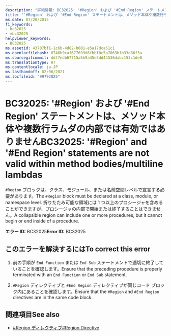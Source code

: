 ```yaml
---
description: "詳細情報: BC32025: '#Region' および '#End Region' ステートメントは、メソッド本体や複数行ラムダの内部では有効ではありません"
title: "'#Region' および '#End Region' ステートメントは、メソッド本体や複数行ラムダの内部では有効ではありません。"
ms.date: 07/20/2015
f1_keywords:
- bc32025
- vbc32025
helpviewer_keywords:
- BC32025
ms.assetid: 43707bf1-1c6b-4d82-b081-e5a17dca51c1
ms.openlocfilehash: 0746b9caf677699d6fbbf0c5a7063b1b33d86f3a
ms.sourcegitcommit: ddf7edb67715a5b9a45e3dd44536dabc153c1de0
ms.translationtype: HT
ms.contentlocale: ja-JP
ms.lasthandoff: 02/06/2021
ms.locfileid: "99792025"
---
```

# <a name="bc32025-region-and-end-region-statements-are-not-valid-within-method-bodiesmultiline-lambdas"></a><span data-ttu-id="6e6ef-103">BC32025: '#Region' および '#End Region' ステートメントは、メソッド本体や複数行ラムダの内部では有効ではありません</span><span class="sxs-lookup"><span data-stu-id="6e6ef-103">BC32025: '#Region' and '#End Region' statements are not valid within method bodies/multiline lambdas</span></span>

<span data-ttu-id="6e6ef-104">`#Region` ブロックは、クラス、モジュール、または名前空間レベルで宣言する必要があります。</span><span class="sxs-lookup"><span data-stu-id="6e6ef-104">The `#Region` block must be declared at a class, module, or namespace level.</span></span> <span data-ttu-id="6e6ef-105">折りたたみ可能な領域には 1 つ以上のプロシージャを含めることができますが、プロシージャの内部で開始または終了することはできません。</span><span class="sxs-lookup"><span data-stu-id="6e6ef-105">A collapsible region can include one or more procedures, but it cannot begin or end inside of a procedure.</span></span>

 <span data-ttu-id="6e6ef-106">**エラー ID:** BC32025</span><span class="sxs-lookup"><span data-stu-id="6e6ef-106">**Error ID:** BC32025</span></span>

## <a name="to-correct-this-error"></a><span data-ttu-id="6e6ef-107">このエラーを解決するには</span><span class="sxs-lookup"><span data-stu-id="6e6ef-107">To correct this error</span></span>

1. <span data-ttu-id="6e6ef-108">前の手順が `End Function` または `End Sub` ステートメントで適切に終了していることを確認します。</span><span class="sxs-lookup"><span data-stu-id="6e6ef-108">Ensure that the preceding procedure is properly terminated with an `End Function` or `End Sub` statement.</span></span>

2. <span data-ttu-id="6e6ef-109">`#Region` ディレクティブと `#End Region` ディレクティブが同じコード ブロック内にあることを確認します。</span><span class="sxs-lookup"><span data-stu-id="6e6ef-109">Ensure that the `#Region` and `#End Region` directives are in the same code block.</span></span>

## <a name="see-also"></a><span data-ttu-id="6e6ef-110">関連項目</span><span class="sxs-lookup"><span data-stu-id="6e6ef-110">See also</span></span>

- [<span data-ttu-id="6e6ef-111">#Region ディレクティブ</span><span class="sxs-lookup"><span data-stu-id="6e6ef-111">#Region Directive</span></span>](../directives/region-directive.md)
